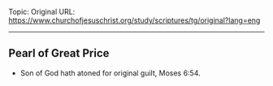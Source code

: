Topic: Original
URL: https://www.churchofjesuschrist.org/study/scriptures/tg/original?lang=eng

---

## Pearl of Great Price

- Son of God hath atoned for original guilt, Moses 6:54.

